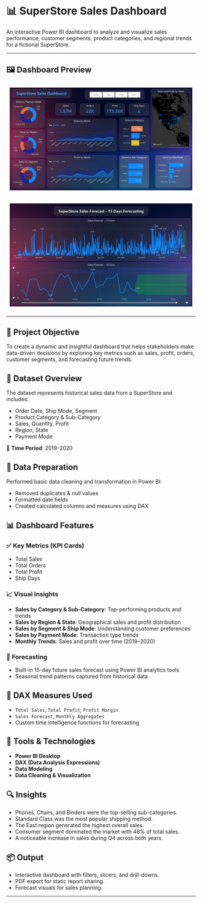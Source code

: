 # 📊 SuperStore Sales Dashboard

An interactive Power BI dashboard to analyze and visualize sales performance, customer segments, product categories, and regional trends for a fictional SuperStore.

---

## 🖼️ Dashboard Preview

![Dashboard Preview](https://github.com/shrinuvarshney/SuperStore-Sales-Dashboard/blob/main/Super%20Store%20Sales%20Dashboard.jpg)

![Forecast Preview](https://github.com/shrinuvarshney/SuperStore-Sales-Dashboard/blob/main/Super%20Store%20Sales%20Forecasting.jpg)

---

## 🚀 Project Objective

To create a dynamic and insightful dashboard that helps stakeholders make data-driven decisions by exploring key metrics such as sales, profit, orders, customer segments, and forecasting future trends.

## 📁 Dataset Overview

The dataset represents historical sales data from a SuperStore and includes:
- Order Date, Ship Mode, Segment
- Product Category & Sub-Category
- Sales, Quantity, Profit
- Region, State
- Payment Mode

📌 **Time Period**: 2019–2020  

## 🧹 Data Preparation

Performed basic data cleaning and transformation in Power BI:
- Removed duplicates & null values
- Formatted date fields
- Created calculated columns and measures using DAX

## 📊 Dashboard Features

### ✅ **Key Metrics (KPI Cards)**
- Total Sales
- Total Orders 
- Total Profit
- Ship Days

### 📈 **Visual Insights**
- **Sales by Category & Sub-Category**: Top-performing products and trends
- **Sales by Region & State**: Geographical sales and profit distribution
- **Sales by Segment & Ship Mode**: Understanding customer preferences
- **Sales by Payment Mode**: Transaction type trends
- **Monthly Trends**: Sales and profit over time (2019–2020)

### 🔮 **Forecasting**
- Built-in 15-day future sales forecast using Power BI analytics tools
- Seasonal trend patterns captured from historical data

## 🧠 DAX Measures Used
- `Total Sales`, `Total Profit`, `Profit Margin`
- `Sales Forecast`, `Monthly Aggregates`
- Custom time intelligence functions for forecasting

## 📌 Tools & Technologies
- **Power BI Desktop**
- **DAX (Data Analysis Expressions)**
- **Data Modeling**
- **Data Cleaning & Visualization**

## 🔍 Insights
- Phones, Chairs, and Binders were the top-selling sub-categories.
- Standard Class was the most popular shipping method.
- The East region generated the highest overall sales.
- Consumer segment dominated the market with 48% of total sales.
- A noticeable increase in sales during Q4 across both years.

## 📦 Output

- Interactive dashboard with filters, slicers, and drill-downs.
- PDF export for static report sharing.
- Forecast visuals for sales planning.
---
